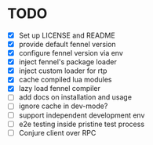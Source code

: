# TODO

* [X] Set up LICENSE and README
* [X] provide default fennel version
* [X] configure fennel version via env
* [X] inject fennel's package loader
* [X] inject custom loader for rtp
* [X] cache compiled lua modules
* [X] lazy load fennel compiler
* [ ] add docs on installation and usage
* [ ] ignore cache in dev-mode?
* [ ] support independent development env
* [ ] e2e testing inside pristine test process
* [ ] Conjure client over RPC
